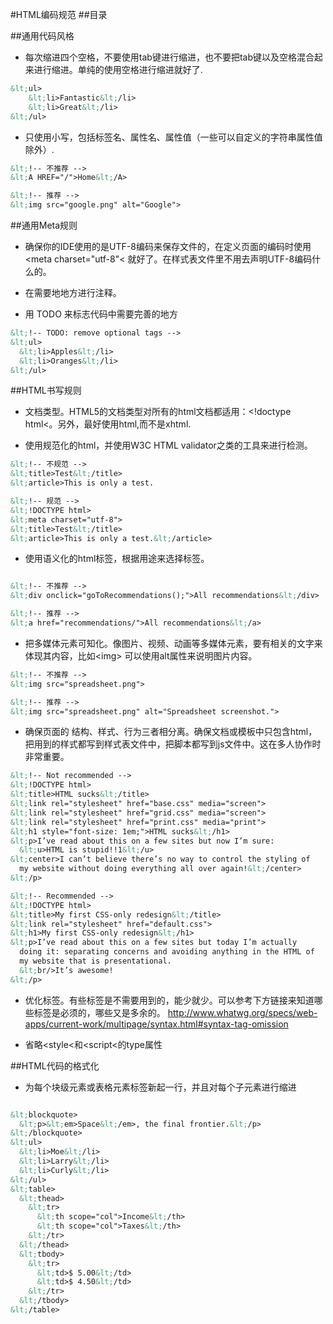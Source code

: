 #HTML编码规范
##目录

##通用代码风格

* 每次缩进四个空格，不要使用tab键进行缩进，也不要把tab键以及空格混合起来进行缩进。单纯的使用空格进行缩进就好了.

```html 
&lt;ul>
    &lt;li>Fantastic&lt;/li>
    &lt;li>Great&lt;/li>
&lt;/ul>
```

* 只使用小写，包括标签名、属性名、属性值（一些可以自定义的字符串属性值除外）.

```html
&lt;!-- 不推荐 -->
&lt;A HREF="/">Home&lt;/A>

&lt;!-- 推荐 -->
&lt;img src="google.png" alt="Google">
```

##通用Meta规则

* 确保你的IDE使用的是UTF-8编码来保存文件的，在定义页面的编码时使用&lt;meta charset="utf-8"&lt; 就好了。在样式表文件里不用去声明UTF-8编码什么的。

* 在需要地地方进行注释。

* 用 TODO 来标志代码中需要完善的地方

```html
&lt;!-- TODO: remove optional tags -->
&lt;ul>
  &lt;li>Apples&lt;/li>
  &lt;li>Oranges&lt;/li>
&lt;/ul>
```

##HTML书写规则

* 文档类型。HTML5的文档类型对所有的html文档都适用：&lt;!doctype html&lt;。另外，最好使用html,而不是xhtml.

* 使用规范化的html，并使用W3C HTML validator之类的工具来进行检测。

```html
&lt;!-- 不规范 -->
&lt;title>Test&lt;/title>
&lt;article>This is only a test.

&lt;!-- 规范 -->
&lt;!DOCTYPE html>
&lt;meta charset="utf-8">
&lt;title>Test&lt;/title>
&lt;article>This is only a test.&lt;/article>

```

* 使用语义化的html标签，根据用途来选择标签。

```html

&lt;!-- 不推荐 -->
&lt;div onclick="goToRecommendations();">All recommendations&lt;/div>

&lt;!-- 推荐 -->
&lt;a href="recommendations/">All recommendations&lt;/a>

```

* 把多媒体元素可知化。像图片、视频、动画等多媒体元素，要有相关的文字来体现其内容，比如&lt;img> 可以使用alt属性来说明图片内容。

```html
&lt;!-- 不推荐 -->
&lt;img src="spreadsheet.png">

&lt;!-- 推荐 -->
&lt;img src="spreadsheet.png" alt="Spreadsheet screenshot.">

```

* 确保页面的 结构、样式、行为三者相分离。确保文档或模板中只包含html，把用到的样式都写到样式表文件中，把脚本都写到js文件中。这在多人协作时非常重要。

```html
&lt;!-- Not recommended -->
&lt;!DOCTYPE html>
&lt;title>HTML sucks&lt;/title>
&lt;link rel="stylesheet" href="base.css" media="screen">
&lt;link rel="stylesheet" href="grid.css" media="screen">
&lt;link rel="stylesheet" href="print.css" media="print">
&lt;h1 style="font-size: 1em;">HTML sucks&lt;/h1>
&lt;p>I’ve read about this on a few sites but now I’m sure:
  &lt;u>HTML is stupid!!1&lt;/u>
&lt;center>I can’t believe there’s no way to control the styling of
  my website without doing everything all over again!&lt;/center>
&lt;/p>

&lt;!-- Recommended -->
&lt;!DOCTYPE html>
&lt;title>My first CSS-only redesign&lt;/title>
&lt;link rel="stylesheet" href="default.css">
&lt;h1>My first CSS-only redesign&lt;/h1>
&lt;p>I’ve read about this on a few sites but today I’m actually
  doing it: separating concerns and avoiding anything in the HTML of
  my website that is presentational.
  &lt;br/>It’s awesome!
&lt;/p>

```

* 优化标签。有些标签是不需要用到的，能少就少。可以参考下方链接来知道哪些标签是必须的，哪些又是多余的。
http://www.whatwg.org/specs/web-apps/current-work/multipage/syntax.html#syntax-tag-omission

* 省略&lt;style&lt;和&lt;script&lt;的type属性

##HTML代码的格式化

* 为每个块级元素或表格元素标签新起一行，并且对每个子元素进行缩进

```html

&lt;blockquote>
  &lt;p>&lt;em>Space&lt;/em>, the final frontier.&lt;/p>
&lt;/blockquote>
&lt;ul>
  &lt;li>Moe&lt;/li>
  &lt;li>Larry&lt;/li>
  &lt;li>Curly&lt;/li>
&lt;/ul>
&lt;table>
  &lt;thead>
    &lt;tr>
      &lt;th scope="col">Income&lt;/th>
      &lt;th scope="col">Taxes&lt;/th>
    &lt;/tr>
  &lt;/thead>
  &lt;tbody>
    &lt;tr>
      &lt;td>$ 5.00&lt;/td>
      &lt;td>$ 4.50&lt;/td>
    &lt;/tr>
  &lt;/tbody>
&lt;/table>

```







